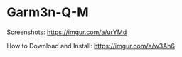 # Garm3n-Q-M
Screenshots: https://imgur.com/a/urYMd

How to Download and Install: https://imgur.com/a/w3Ah6
